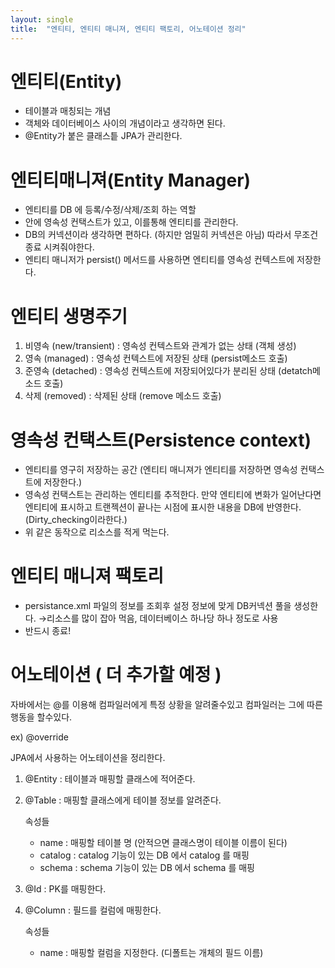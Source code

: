 ```yaml
---
layout: single
title:  "엔티티, 엔티티 매니져, 엔티티 팩토리, 어노테이션 정리"
---
```

# 엔티티(Entity)

- 테이블과 매칭되는 개념
- 객체와 데이터베이스 사이의 개념이라고 생각하면 된다.
- @Entity가 붙은 클래스틑 JPA가 관리한다.

# 엔티티매니져(Entity Manager)

- 엔티티를 DB 에 등록/수정/삭제/조회 하는 역할
- 안에 영속성 컨택스트가 있고, 이를통해 엔티티를 관리한다.
- DB의 커넥션이라 생각하면 편하다. (하지만 엄밀히 커넥션은 아님) 따라서 무조건 종료 시켜줘야한다.
- 엔티티 매니저가 persist() 메서드를 사용하면 엔티티를 영속성 컨텍스트에 저장한다.

# 엔티티 생명주기

1. 비영속 (new/transient) : 영속성 컨텍스트와 관계가 없는 상태 (객체 생성)
2. 영속 (managed) : 영속성 컨텍스트에 저장된 상태 (persist메소드 호출)
3. 준영속 (detached) : 영속성 컨텍스트에 저장되어있다가 분리된 상태 (detatch메소드 호출)
4. 삭제 (removed) : 삭제된 상태 (remove 메소드 호출)

# 영속성 컨택스트(**Persistence context**)

- 엔티티를 영구히 저장하는 공간 
(엔티티 매니져가 엔티티를 저장하면 영속성 컨택스트에 저장한다.)
- 영속성 컨택스트는 관리하는 엔티티를 추적한다. 만약 엔티티에 변화가 일어난다면 엔티티에 표시하고 트랜젝션이 끝나는 시점에 표시한 내용을 DB에 반영한다. (Dirty_checking이라한다.)
- 위 같은 동작으로 리소스를 적게 먹는다.

# 엔티티 매니져 팩토리

- persistance.xml 파일의 정보를 조회후 설정 정보에 맞게 DB커넥션 풀을 생성한다.
→리소스를 많이 잡아 먹음, 데이터베이스 하나당 하나 정도로 사용
- 반드시 종료!

# 어노테이션 ( 더 추가할 예정 )

자바에서는 @를 이용해 컴파일러에게 특정 상황을 알려줄수있고 
컴파일러는 그에 따른 행동을 할수있다.

ex) @override

JPA에서 사용하는 어노테이션을 정리한다.

1. @Entity : 테이블과 매핑할 클래스에 적어준다.
2. @Table : 매핑할 클래스에게 테이블 정보를 알려준다.
    
    속성들
    
    - name : 매핑할 테이블 명 (안적으면 클래스명이 테이블 이름이 된다)
    - catalog : catalog 기능이 있는 DB 에서 catalog 를 매핑
    - schema : schema 기능이 있는 DB 에서 schema 를 매핑

3. @Id : PK를 매핑한다.
4. @Column : 필드를 컬럼에 매핑한다.
    
    속성들
    
    - name : 매핑할 컬럼을 지정한다. (디폴트는 개체의 필드 이름)